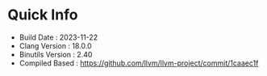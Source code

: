 # Quick Info
* Build Date : 2023-11-22
* Clang Version : 18.0.0
* Binutils Version : 2.40
* Compiled Based : https://github.com/llvm/llvm-project/commit/1caaec1f
